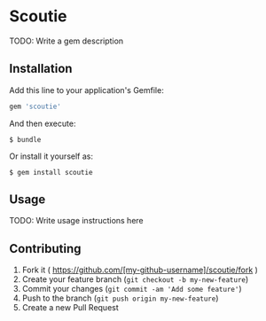 # Scoutie

TODO: Write a gem description

## Installation

Add this line to your application's Gemfile:

```ruby
gem 'scoutie'
```

And then execute:

    $ bundle

Or install it yourself as:

    $ gem install scoutie

## Usage

TODO: Write usage instructions here

## Contributing

1. Fork it ( https://github.com/[my-github-username]/scoutie/fork )
2. Create your feature branch (`git checkout -b my-new-feature`)
3. Commit your changes (`git commit -am 'Add some feature'`)
4. Push to the branch (`git push origin my-new-feature`)
5. Create a new Pull Request
